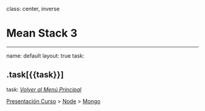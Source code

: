 
class: center, inverse

# Mean Stack 3
---
name: default
layout: true
task: &nbsp;

.task[{{task}}]
---
task: [_Volver al Menú Principal_](../index.html)

[Presentación Curso](../lessons/curso.html) >
[Node](../lessons/node.html) >
[Mongo](../lessons/mongo.html)

